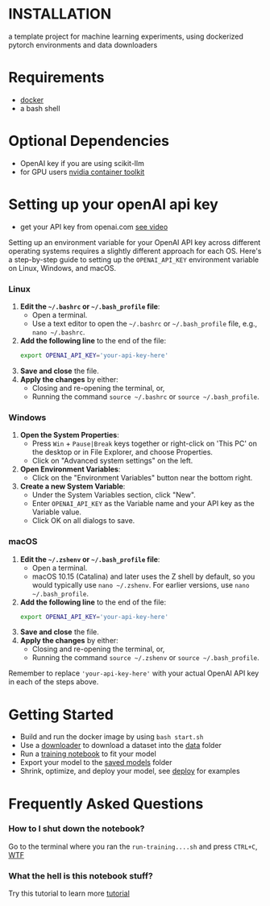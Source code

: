 # INSTALLATION

a template project for machine learning experiments, using dockerized pytorch environments and data downloaders

# Requirements

* [docker](https://www.docker.com/)
* a bash shell

# Optional Dependencies
* OpenAI key if you are using scikit-llm
* for GPU users [nvidia container toolkit](https://github.com/NVIDIA/nvidia-container-toolkit)

# Setting up your openAI api key

* get your API key from openai.com [see video](https://www.youtube.com/watch?v=lnQsO-2MwXM)

Setting up an environment variable for your OpenAI API key across different operating systems requires a slightly different approach for each OS. Here's a step-by-step guide to setting up the `OPENAI_API_KEY` environment variable on Linux, Windows, and macOS.

### Linux
1. **Edit the `~/.bashrc` or `~/.bash_profile` file**:
   - Open a terminal.
   - Use a text editor to open the `~/.bashrc` or `~/.bash_profile` file, e.g., `nano ~/.bashrc`.
2. **Add the following line** to the end of the file:
   ```bash
   export OPENAI_API_KEY='your-api-key-here'
   ```
3. **Save and close** the file.
4. **Apply the changes** by either:
   - Closing and re-opening the terminal, or,
   - Running the command `source ~/.bashrc` or `source ~/.bash_profile`.

### Windows
1. **Open the System Properties**:
   - Press `Win` + `Pause|Break` keys together or right-click on 'This PC' on the desktop or in File Explorer, and choose Properties.
   - Click on "Advanced system settings" on the left.
2. **Open Environment Variables**:
   - Click on the "Environment Variables" button near the bottom right.
3. **Create a new System Variable**:
   - Under the System Variables section, click "New".
   - Enter `OPENAI_API_KEY` as the Variable name and your API key as the Variable value.
   - Click OK on all dialogs to save.

### macOS
1. **Edit the `~/.zshenv` or `~/.bash_profile` file**:
   - Open a terminal.
   - macOS 10.15 (Catalina) and later uses the Z shell by default, so you would typically use `nano ~/.zshenv`. For earlier versions, use `nano ~/.bash_profile`.
2. **Add the following line** to the end of the file:
   ```bash
   export OPENAI_API_KEY='your-api-key-here'
   ```
3. **Save and close** the file.
4. **Apply the changes** by either:
   - Closing and re-opening the terminal, or,
   - Running the command `source ~/.zshenv` or `source ~/.bash_profile`.

Remember to replace `'your-api-key-here'` with your actual OpenAI API key in each of the steps above.


# Getting Started

* Build and run the docker image by using ```bash start.sh```
* Use a [downloader](./downloader/) to download a dataset into the [data](./data/) folder
* Run a [training notebook](./training_notebooks) to fit your model
* Export your model to the [saved models](./saved_models) folder
* Shrink, optimize, and deploy your model, see [deploy](./deploy) for examples 

# Frequently Asked Questions

### How to I shut down the notebook?

Go to the terminal where you ran the ```run-training....sh``` and press ```CTRL+C```, [WTF](https://medium.com/@aantipov/what-happens-when-you-ctrl-c-in-the-terminal-36b093443e06)

### What the hell is this notebook stuff?

Try this tutorial to learn more [tutorial](https://jupyter.org/try)


